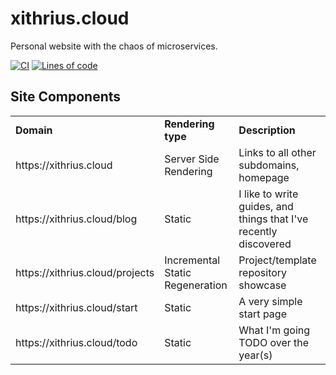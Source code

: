 # xithrius.cloud

Personal website with the chaos of microservices.

[![CI](https://github.com/Xithrius/xithrius.cloud/actions/workflows/ci.yml/badge.svg)](https://github.com/Xithrius/xithrius.cloud/actions/workflows/ci.yml)
[![Lines of code](https://tokei.rs/b1/github/Xithrius/xithrius.cloud?category=code)](https://github.com/Xithrius/xithrius.cloud)

## Site Components

<table>
<tr>
<td> <b>Domain</b>
<td> <b>Rendering type</b>
<td> <b>Description</b>

<tr>
 <td> https://xithrius.cloud
 <td> Server Side Rendering
 <td> Links to all other subdomains, homepage

<tr>
 <td> https://xithrius.cloud/blog
 <td> Static
 <td> I like to write guides, and things that I've recently discovered

<tr>
 <td> https://xithrius.cloud/projects
 <td> Incremental Static Regeneration
 <td> Project/template repository showcase

<tr>
 <td> https://xithrius.cloud/start
 <td> Static
 <td> A very simple start page

<tr>
 <td> https://xithrius.cloud/todo
 <td> Static
 <td> What I'm going TODO over the year(s)

</table>
